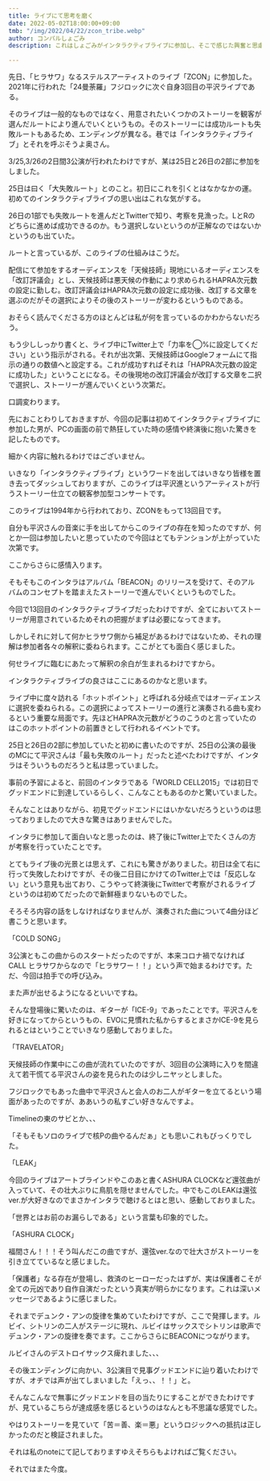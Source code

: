 ```yaml
---
title: ライブにて思考を磨く
date: 2022-05-02T18:00:00+09:00
tmb: "/img/2022/04/22/zcon_tribe.webp"
author: コンパルしょごみ
description: これはしょごみがインタラクティブライブに参加し、そこで感じた興奮と思慮に次ぐ思慮についての感想です。極めて感情的であるため見苦しいかと思いますがお付き合いを。

---
```

先日、「ヒラサワ」なるステルスアーティストのライブ「ZCON」に参加した。2021年に行われた「24曼荼羅」フジロックに次ぐ自身3回目の平沢ライブである。

そのライブは一般的なものではなく、用意されたいくつかのストーリーを観客が選んだルートにより進んでいくというもの。そのストーリーには成功ルートも失敗ルートもあるため、エンディングが異なる。巷では「インタラクティブライブ」とそれを呼ぶそうよ奥さん。

3/25,3/26の2日間3公演が行われたわけですが、某は25日と26日の2部に参加をしました。

25日は曰く「大失敗ルート」とのこと。初日にこれを引くとはなかなかの運。初めてのインタラクティブライブの思い出はこれな気がする。

26日の1部でも失敗ルートを進んだとTwitterで知り、考察を見漁った。LとRのどちらに進めば成功できるのか。もう選択しないというのが正解なのではないかというのも出ていた。

ルートと言っているが、このライブの仕組みはこうだ。

配信にて参加をするオーディエンスを「天候技師」現地にいるオーディエンスを「改訂評議会」とし、天候技師は悪天候の作動により求められるHAPRA次元数の設定に勤しむ。改訂評議会はHAPRA次元数の設定に成功後、改訂する文章を選ぶのだがその選択によりその後のストーリーが変わるというものである。

おそらく読んでくださる方のほとんどは私が何を言っているのかわからないだろう。

もう少ししっかり書くと、ライブ中にTwitter上で「力率を◯%に設定してください」という指示がされる。それが出次第、天候技師はGoogleフォームにて指示の通りの数値へと設定する。これが成功すればそれは「HAPRA次元数の設定に成功した」ということになる。その後現地の改訂評議会が改訂する文章を二択で選択し、ストーリーが進んでいくという次第だ。

口調変わります。

先におことわりしておきますが、今回の記事は初めてインタラクティブライブに参加した男が、PCの画面の前で熱狂していた時の感情や終演後に抱いた驚きを記したものです。

細かく内容に触れるわけではございません。

いきなり「インタラクティブライブ」というワードを出してはいきなり皆様を置き去ってダッシュしておりますが、このライブは平沢進というアーティストが行うストーリー仕立ての観客参加型コンサートです。

このライブは1994年から行われており、ZCONをもって13回目です。

自分も平沢さんの音楽に手を出してからこのライブの存在を知ったのですが、何とか一回は参加したいと思っていたので今回はとてもテンションが上がっていた次第です。

ここからさらに感情入ります。

そもそもこのインタラはアルバム「BEACON」のリリースを受けて、そのアルバムのコンセプトを踏まえたストーリーで進んでいくというものでした。

今回で13回目のインタラクティブライブだったわけですが、全てにおいてストーリーが用意されているためそれの把握がまずは必要になってきます。

しかしそれに対して何かヒラサワ側から補足があるわけではないため、それの理解は参加者各々の解釈に委ねられます。ここがとても面白く感じました。

何せライブに臨むにあたって解釈の余白が生まれるわけですから。

インタラクティブライブの良さはここにあるのかなと思います。

ライブ中に度々訪れる「ホットポイント」と呼ばれる分岐点ではオーディエンスに選択を委ねられる。この選択によってストーリーの進行と演奏される曲も変わるという重要な局面です。先ほどHAPRA次元数がどうのこうのと言っていたのはこのホットポイントの前置きとして行われるイベントです。

25日と26日の2部に参加していたと初めに書いたのですが、25日の公演の最後のMCにて平沢さんは「最も失敗のルート」だったと述べたわけですが、インタラはそういうものだろうと私は思っていました。

事前の予習によると、前回のインタラである「WORLD CELL2015」では初日でグッドエンドに到達しているらしく、こんなこともあるのかと驚いていました。

そんなことはありながら、初見でグッドエンドにはいかないだろうというのは思っておりましたので大きな驚きはありませんでした。

インタラに参加して面白いなと思ったのは、終了後にTwitter上でたくさんの方が考察を行っていたことです。

とてもライブ後の光景とは思えず、これにも驚きがありました。初日は全て右に行って失敗したわけですが、その後二日目にかけてのTwitter上では「反応しない」という意見も出ており、こうやって終演後にTwitterで考察がされるライブというのは初めてだったので新鮮極まりないものでした。

そろそろ内容の話をしなければなりませんが、演奏された曲について4曲分ほど書こうと思います。

「COLD SONG」

3公演ともこの曲からのスタートだったのですが、本来コロナ禍でなければCALL ヒラサワからなので「ヒラサワー！！」という声で始まるわけです。ただ、今回は拍手での呼び込み。

また声が出せるようになるといいですね。

そんな登場後に驚いたのは、ギターが「ICE-9」であったことです。平沢さんを好きになってからというもの、EVOに見慣れた私からするとまさかICE-9を見られるとはということでいきなり感動しておりました。

「TRAVELATOR」

天候技師の作業中にこの曲が流れていたのですが、3回目の公演時に入りを間違えて若干慌てる平沢さんの姿を見られたのは少しニヤッとしました。

フジロックでもあった曲中で平沢さんと会人のお二人がギターを立てるという場面があったのですが、ああいうの私すごい好きなんですよ。

Timelineの東のサビとか、、、

「そもそもソロのライブで核Pの曲やるんだぁ」とも思いこれもびっくりでした。

「LEAK」

今回のライブはアートブラインドやこのあと書くASHURA CLOCKなど還弦曲が入っていて、その壮大ぶりに鳥肌を隠せませんでした。中でもこのLEAKは還弦ver.が大好きなのでまさかインタラで聴けるとはと思い、感動しておりました。

「世界とはお前のお漏らしである」という言葉も印象的でした。

「ASHURA CLOCK」

福間さん！！！そう叫んだこの曲ですが、還弦ver.なので壮大さがストーリーを引き立てているなと感じました。

「保護者」なる存在が登場し、救済のヒーローだったはずが、実は保護者こそが全ての元凶であり自作自演だったという真実が明らかになります。これは深いメッセージであるように感じました。

それまでデュンク・アンの旋律を集めていたわけですが、ここで発揮します。ルビイ、シトリンの二人がステージに現れ、ルビイはサックスでシトリンは歌声でデュンク・アンの旋律を奏でます。ここからさらにBEACONにつながります。

ルビイさんのデストロイサックス痺れました、、、

その後エンディングに向かい、3公演目で見事グッドエンドに辿り着いたわけですが、オチでは声が出てしまいました「えっ、、！！」と。

そんなこんなで無事にグッドエンドを目の当たりにすることができたわけですが、見ているこちらが達成感を感じるというのはなんとも不思議な感覚でした。

やはりストーリーを見ていて「苦＝善、楽＝悪」というロジックへの抵抗は正しかったのだと検証されました。

それは私のnoteにて記しておりますゆえそちらもよければご覧ください。

それではまた今度。